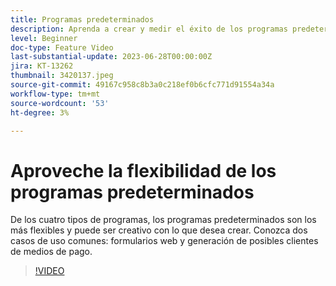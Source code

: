 ```yaml
---
title: Programas predeterminados
description: Aprenda a crear y medir el éxito de los programas predeterminados.
level: Beginner
doc-type: Feature Video
last-substantial-update: 2023-06-28T00:00:00Z
jira: KT-13262
thumbnail: 3420137.jpeg
source-git-commit: 49167c958c8b3a0c218ef0b6cfc771d91554a34a
workflow-type: tm+mt
source-wordcount: '53'
ht-degree: 3%

---
```



# Aproveche la flexibilidad de los programas predeterminados


De los cuatro tipos de programas, los programas predeterminados son los más flexibles y puede ser creativo con lo que desea crear.
Conozca dos casos de uso comunes: formularios web y generación de posibles clientes de medios de pago.

>[!VIDEO](https://video.tv.adobe.com/v/3420137?learn=on)
